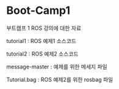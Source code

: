 # Boot-Camp1

부트캠프 1 ROS 강의에 대한 자료

tutorial1 : ROS 예제1 소스코드

tutorial2 : ROS 예제2 소스코드

message-master : 예제를 위한 메세지 파일

Tutorial.bag : ROS 예제2를 위한 rosbag 파일

